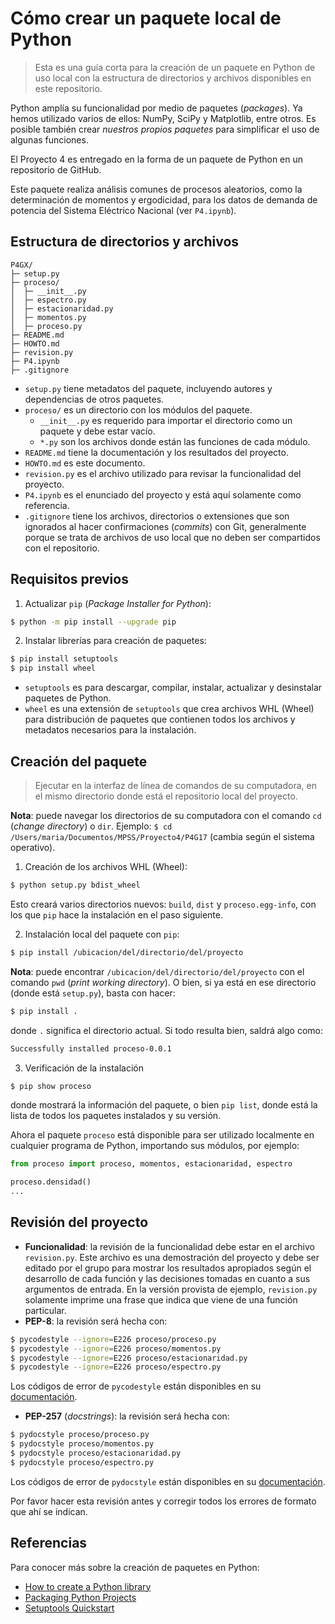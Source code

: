 # Cómo crear un paquete local de Python

> Esta es una guía corta para la creación de un paquete en Python de uso local con la estructura de directorios y archivos disponibles en este repositorio.

Python amplía su funcionalidad por medio de paquetes (*packages*). Ya hemos utilizado varios de ellos: NumPy, SciPy y Matplotlib, entre otros. Es posible también crear *nuestros propios paquetes* para simplificar el uso de algunas funciones.

El Proyecto 4 es entregado en la forma de un paquete de Python en un repositorio de GitHub.

Este paquete realiza análisis comunes de procesos aleatorios, como la determinación de momentos y ergodicidad, para los datos de demanda de potencia del Sistema Eléctrico Nacional (ver `P4.ipynb`).

## Estructura de directorios y archivos

```
P4GX/
├─ setup.py
├─ proceso/
│  ├─ __init__.py
│  ├─ espectro.py
│  ├─ estacionaridad.py
│  ├─ momentos.py
│  ├─ proceso.py
├─ README.md
├─ HOWTO.md
├─ revision.py
├─ P4.ipynb
├─ .gitignore
```

- `setup.py` tiene metadatos del paquete, incluyendo autores y dependencias de otros paquetes.
- `proceso/` es un directorio con los módulos del paquete.
    - `__init__.py` es requerido para importar el directorio como un paquete y debe estar vacío.
    - `*.py` son los archivos donde están las funciones de cada módulo.
- `README.md` tiene la documentación y los resultados del proyecto.
- `HOWTO.md` es este documento.
- `revision.py` es el archivo utilizado para revisar la funcionalidad del proyecto.
- `P4.ipynb` es el enunciado del proyecto y está aquí solamente como referencia.
- `.gitignore` tiene los archivos, directorios o extensiones que son ignorados al hacer confirmaciones (*commits*) con Git, generalmente porque se trata de archivos de uso local que no deben ser compartidos con el repositorio.

## Requisitos previos

1. Actualizar `pip` (*Package Installer for Python*):

```bash
$ python -m pip install --upgrade pip
```

2. Instalar librerías para creación de paquetes:

```bash
$ pip install setuptools
$ pip install wheel
```

- `setuptools` es para descargar, compilar, instalar, actualizar y desinstalar paquetes de Python.
- `wheel` es una extensión de `setuptools` que crea archivos WHL (Wheel) para distribución de paquetes que contienen todos los archivos y metadatos necesarios para la instalación.

## Creación del paquete

> Ejecutar en la interfaz de línea de comandos de su computadora, en el mismo directorio donde está el repositorio local del proyecto.

**Nota**: puede navegar los directorios de su computadora con el comando `cd` (*change directory*) o `dir`. Ejemplo: `$ cd /Users/maria/Documentos/MPSS/Proyecto4/P4G17` (cambia según el sistema operativo).

1. Creación de los archivos WHL (Wheel): 

```bash
$ python setup.py bdist_wheel
```

Esto creará varios directorios nuevos: `build`, `dist` y `proceso.egg-info`, con los que `pip` hace la instalación en el paso siguiente.

2. Instalación local del paquete con `pip`:

```bash
$ pip install /ubicacion/del/directorio/del/proyecto
```

**Nota**: puede encontrar `/ubicacion/del/directorio/del/proyecto` con el comando `pwd` (*print working directory*). O bien, si ya está en ese directorio (donde está `setup.py`), basta con hacer:

```bash
$ pip install .
```

donde `.` significa el directorio actual. Si todo resulta bien, saldrá algo como:

```bash
Successfully installed proceso-0.0.1
```

3. Verificación de la instalación

```bash
$ pip show proceso
```

donde mostrará la información del paquete, o bien `pip list`, donde está la lista de todos los paquetes instalados y su versión.

Ahora el paquete `proceso` está disponible para ser utilizado localmente en cualquier programa de Python, importando sus módulos, por ejemplo:

```python
from proceso import proceso, momentos, estacionaridad, espectro

proceso.densidad()
...
```

## Revisión del proyecto

- **Funcionalidad**: la revisión de la funcionalidad debe estar en el archivo `revision.py`. Este archivo es una demostración del proyecto y debe ser editado por el grupo para mostrar los resultados apropiados según el desarrollo de cada función y las decisiones tomadas en cuanto a sus argumentos de entrada. En la versión provista de ejemplo, `revision.py` solamente imprime una frase que indica que viene de una función particular. 
- **PEP-8**: la revisión será hecha con:
```bash
$ pycodestyle --ignore=E226 proceso/proceso.py
$ pycodestyle --ignore=E226 proceso/momentos.py
$ pycodestyle --ignore=E226 proceso/estacionaridad.py
$ pycodestyle --ignore=E226 proceso/espectro.py
```
Los códigos de error de `pycodestyle` están disponibles en su [documentación](https://pycodestyle.pycqa.org/en/latest/intro.html#error-codes).
- **PEP-257** (*docstrings*): la revisión será hecha con:
```bash
$ pydocstyle proceso/proceso.py
$ pydocstyle proceso/momentos.py
$ pydocstyle proceso/estacionaridad.py
$ pydocstyle proceso/espectro.py
```
Los códigos de error de `pydocstyle` están disponibles en su [documentación](https://www.pydocstyle.org/en/stable/error_codes.html).

Por favor hacer esta revisión antes y corregir todos los errores de formato que ahí se indican.

## Referencias

Para conocer más sobre la creación de paquetes en Python:

- [How to create a Python library](https://medium.com/analytics-vidhya/how-to-create-a-python-library-7d5aea80cc3f)
- [Packaging Python Projects](https://packaging.python.org/en/latest/tutorials/packaging-projects/)
- [Setuptools Quickstart](https://setuptools.pypa.io/en/latest/userguide/quickstart.html)
